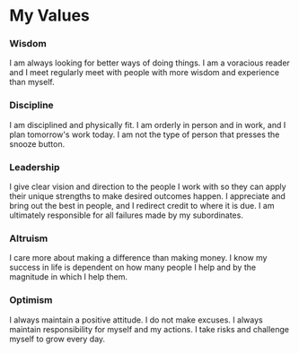 # My Values

### Wisdom
I am always looking for better ways of doing things.  I am a voracious reader and I meet regularly meet with people with more wisdom and experience than myself.

### Discipline
I am disciplined and physically fit.  I am orderly in person and in work, and I plan tomorrow's work today. I am not the type of person that presses the snooze button.

### Leadership
I give clear vision and direction to the people I work with so they can apply their unique strengths to make desired outcomes happen. I appreciate and bring out the best in people, and I redirect credit to where it is due.  I am ultimately responsible for all failures made by my subordinates.

### Altruism
I care more about making a difference than making money.  I know my success in life is dependent on how many people I help and by the magnitude in which I help them.

### Optimism
I always maintain a positive attitude. I do not make excuses. I always maintain responsibility for myself and my actions. I take risks and challenge myself to grow every day.
